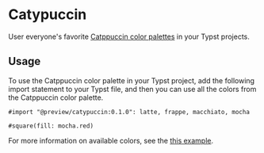 # Catypuccin

User everyone's favorite [Catppuccin color palettes](https://github.com/catppuccin/catppuccin) in your Typst projects.

## Usage

To use the Catppuccin color palette in your Typst project, add the following import statement to your Typst file, and then you can use all the colors from the Catppuccin color palette.

```typst
#import "@preview/catypuccin:0.1.0": latte, frappe, macchiato, mocha

#square(fill: mocha.red)
```

For more information on available colors, see the [this example](./example.pdf).

